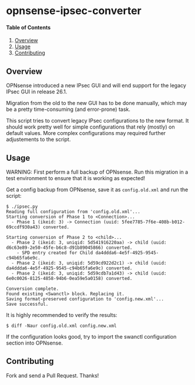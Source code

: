 # opnsense-ipsec-converter

#### Table of Contents

1. [Overview](#overview)
1. [Usage](#usage)
1. [Contributing](#contributing)

## Overview

OPNsense introduced a new IPsec GUI and will end support for the legacy IPsec GUI in release 26.1.

Migration from the old to the new GUI has to be done manually, which may be a pretty time-consuming (and error-prone) task.

This script tries to convert legacy IPsec configurations to the new format. It should work pretty well for simple configurations that rely (mostly) on default values. More complex configurations may required further adjustements to the script.

## Usage

WARNING: First perform a full backup of OPNsense. Run this migration in a test environment to ensure that it is working as expected!

Get a config backup from OPNsense, save it as `config.old.xml` and run the script:

```shell
$ ./ipsec.py
Reading full configuration from 'config.old.xml'...
Starting conversion of Phase 1 to <Connection>...
  - Phase 1 (ikeid: 3) -> Connection (uuid: 5fee7785-7f6e-408b-b012-69ccdf930a43) converted.

Starting conversion of Phase 2 to <child>...
  - Phase 2 (ikeid: 3, uniqid: 5d541916220aa) -> child (uuid: d6c63e89-2e50-45fe-b6c8-d91b89045866) converted.
    - SPD entry created for Child da4ddda6-4e5f-4925-9545-c94b65fa6e9c.
  - Phase 2 (ikeid: 3, uniqid: 5d59cd922d2c1) -> child (uuid: da4ddda6-4e5f-4925-9545-c94b65fa6e9c) converted.
  - Phase 2 (ikeid: 3, uniqid: 5d59cdb7a1d43) -> child (uuid: 6e0c0026-8125-4858-94b6-0ea59e5a0158) converted.

Conversion complete.
Found existing <Swanctl> block. Replacing it.
Saving format-preserved configuration to 'config.new.xml'...
Save successful.
```

It is highly recommended to verify the results:

```shell
$ diff -Naur config.old.xml config.new.xml
```

If the configuration looks good, try to import the swanctl configuration section into OPNsense.

## Contributing

Fork and send a Pull Request. Thanks!
